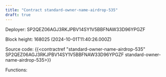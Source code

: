 ```yaml
---
title: "Contract standard-owner-name-airdrop-535"
draft: true
---
```

Deployer: SP2QEZ06AGJ3RKJPBV14SY1V5BBFNAW33D96YPGZF


 



Block height: 168025 (2024-10-01T11:40:26.000Z)

Source code: {{<contractref "standard-owner-name-airdrop-535" SP2QEZ06AGJ3RKJPBV14SY1V5BBFNAW33D96YPGZF standard-owner-name-airdrop-535>}}

Functions:


